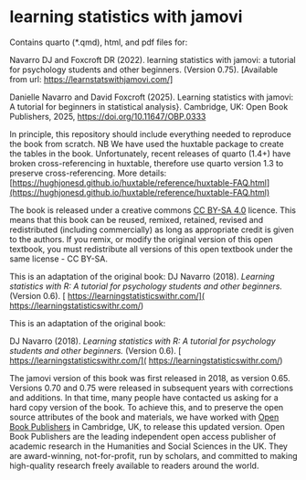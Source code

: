 # learning statistics with jamovi

Contains quarto (*.qmd), html, and pdf files for:


Navarro DJ and Foxcroft DR (2022). learning statistics with jamovi: a tutorial for psychology students and other beginners. (Version 0.75). [Available from url: https://learnstatswithjamovi.com/]


Danielle Navarro and David Foxcroft (2025). Learning statistics with jamovi: A tutorial for beginners in statistical analysis}. Cambridge, UK: Open Book Publishers, 2025, https://doi.org/10.11647/OBP.0333

In principle, this repository should include everything needed to reproduce the book from scratch. NB We have used the huxtable package to create the tables in the book. Unfortunately, recent releases of quarto (1.4+) have broken cross-referencing in huxtable, therefore use quarto version 1.3 to preserve cross-referencing. More details: [https://hughjonesd.github.io/huxtable/reference/huxtable-FAQ.html](https://hughjonesd.github.io/huxtable/reference/huxtable-FAQ.html)

The book is released under a creative commons [CC BY-SA 4.0](https://creativecommons.org/licenses/by-sa/4.0/) licence. This means that this book can be reused, remixed, retained, revised and redistributed (including commercially) as long as appropriate credit is given to the authors. If you remix, or modify the original version of this open textbook, you must redistribute all versions of this open textbook under the same license - CC BY-SA.

This is an adaptation of the original book: DJ Navarro (2018). *Learning statistics with R: A tutorial for psychology students and other beginners.* (Version 0.6). [ https://learningstatisticswithr.com/]( https://learningstatisticswithr.com/)

This is an adaptation of the original book:

DJ Navarro (2018). *Learning statistics with R: A tutorial for psychology students and other beginners.* (Version 0.6). [ https://learningstatisticswithr.com/]( https://learningstatisticswithr.com/)

The jamovi version of this book was first released in 2018, as version 0.65. Versions 0.70 and 0.75 were released in subsequent years with corrections and additions. In that time, many people have contacted us asking for a hard copy version of the book. To achieve this, and to preserve the open source attributes of the book and materials, we have worked with [Open Book Publishers](https://www.openbookpublishers.com/books/10.11647/obp.0333) in Cambridge, UK, to release this updated version. Open Book Publishers are the leading independent open access publisher of academic research in the Humanities and Social Sciences in the UK. They are award-winning, not-for-profit, run by scholars, and committed to making high-quality research freely available to readers around the world. 

 
